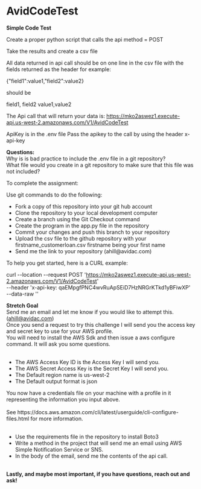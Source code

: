 # AvidCodeTest
<b>Simple Code Test</b>

Create a proper python script that calls the api method = POST

Take the results and create a csv file

All data returned in api call should be on one line in the csv file with the fields returned as the header
for example:


{"field1":value1,"field2":value2} 

should be

field1, field2
value1,value2

The Api call that will return your data is:
https://mko2aswez1.execute-api.us-west-2.amazonaws.com/V1/AvidCodeTest

ApiKey is in the .env file
Pass the apikey to the call by using the header x-api-key

<b>Questions: </b></br>
Why is is bad practice to include the .env file in a git repository?</br>
What file would you create in a git repository to make sure that this file was not included?</br>

To complete the assignment:</br>

Use git commands to do the following:</br>
<ul>
<li>Fork a copy of this repository into your git hub account
<li>Clone the repository to your local development computer
<li>Create a branch using the Git Checkout command
<li>Create the program in the app.py file in the repository
<li>Commit your changes and push this branch to your repository
<li>Upload the csv file to the github repository with your firstname_customerloan.csv firstname being your first name
<li>Send me the link to your repository (ahill@avidac.com)
 </ul>

To help you get started, here is a CURL example:

curl --location --request POST 'https://mko2aswez1.execute-api.us-west-2.amazonaws.com/V1/AvidCodeTest' \
--header 'x-api-key: qaEMpgfPNC4wvRuApSEiD7HzNRGrKTkd1yBFiwXP' \
--data-raw ''

<b>Stretch Goal</b></br>
Send me an email and let me know if you would like to attempt this. (ahill@avidac.com)</br>
Once you send a request to try this challenge I will send you the access key and secret key to use for your AWS profile.</br>
You will need to install the AWS Sdk and then issue a aws configure command.  It will ask you some questions.</br>
  </br>
<ul>
<li>The AWS Access Key ID is the Access Key I will send you.
<li>The AWS Secret Access Key is the Secret Key I will send you.
<li>The Default region name is us-west-2
<li>The Default output format is json
</ul>
You now have a credentials file on your machine with a profile in it representing the information you input above.</br>
</br>
See https://docs.aws.amazon.com/cli/latest/userguide/cli-configure-files.html for more information.</br>
</br>
<ul>
<li>Use the requirements file in the repository to install Boto3
<li>Write a method in the project that will send me an email using AWS Simple Notification Service or SNS.
<li>In the body of the email, send me the contents of the api call.
</ul>
</br>
<b>Lastly, and maybe most important, if you have questions, reach out and ask!</b>

